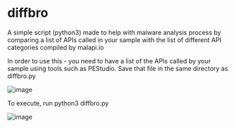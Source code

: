 # diffbro
A simple script (python3) made to help with malware analysis process by comparing a list of APIs called in your sample with the list of different API categories compiled by malapi.io

In order to use this - you need to have a list of the APIs called by your sample using tools such as PEStudio.
Save that file in the same directory as diffbro.py

![image](https://user-images.githubusercontent.com/6753178/146219826-c3935df7-c660-4c37-afe6-dccdd6c1b7b6.png)

To execute, run
python3 diffbro.py

![image](https://user-images.githubusercontent.com/6753178/146219957-517e4fd5-7ca6-4aba-801c-4203e7caa628.png)
